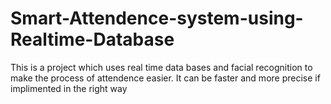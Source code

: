 # Smart-Attendence-system-using-Realtime-Database
This is a project which uses real time data bases and facial recognition to make the process of attendence easier. It can be faster and more precise if implimented in the right way

